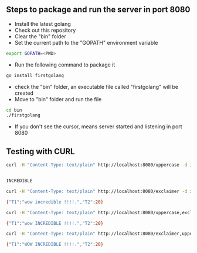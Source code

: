 ## Steps to package and run the server in port 8080
* Install the latest golang
* Check out this repository
* Clear the "bin" folder
* Set the current path to the "GOPATH" environment variable
```bash
export GOPATH=<PWD>
```
* Run the following command to package it
```bash
go install firstgolang
```
* check the "bin" folder, an executable file called "firstgolang" will be created
* Move to "bin" folder and run the file
```bash
cd bin
./firstgolang
```
* If you don't see the cursor, means server started and listening in port 8080

## Testing with CURL

```bash
curl -H "Content-Type: text/plain" http://localhost:8080/uppercase -d incredible


INCREDIBLE
```

```bash
curl -H "Content-Type: text/plain" http://localhost:8080/exclaimer -d incredible

{"T1":"wow incredible !!!!.","T2":20}
```

```bash
curl -H "Content-Type: text/plain" http://localhost:8080/uppercase,exclaimer -d incredible

{"T1":"wow INCREDIBLE !!!!.","T2":20}
```

```bash
curl -H "Content-Type: text/plain" http://localhost:8080/exclaimer,uppercase -d incredible

{"T1":"WOW INCREDIBLE !!!!.","T2":20}
```




